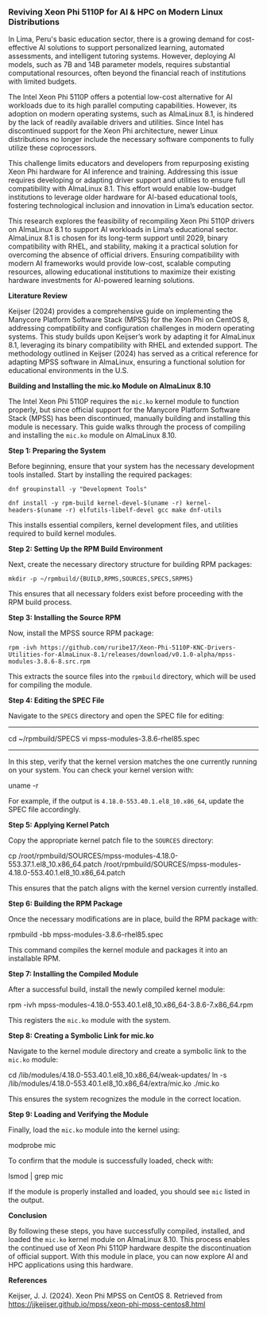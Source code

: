 ### Reviving Xeon Phi 5110P for AI & HPC on Modern Linux Distributions

In Lima, Peru's basic education sector, there is a growing demand for cost-effective AI solutions to support personalized learning, automated assessments, and intelligent tutoring systems. However, deploying AI models, such as 7B and 14B parameter models, requires substantial computational resources, often beyond the financial reach of institutions with limited budgets.

The Intel Xeon Phi 5110P offers a potential low-cost alternative for AI workloads due to its high parallel computing capabilities. However, its adoption on modern operating systems, such as AlmaLinux 8.1, is hindered by the lack of readily available drivers and utilities. Since Intel has discontinued support for the Xeon Phi architecture, newer Linux distributions no longer include the necessary software components to fully utilize these coprocessors.

This challenge limits educators and developers from repurposing existing Xeon Phi hardware for AI inference and training. Addressing this issue requires developing or adapting driver support and utilities to ensure full compatibility with AlmaLinux 8.1. This effort would enable low-budget institutions to leverage older hardware for AI-based educational tools, fostering technological inclusion and innovation in Lima’s education sector.

This research explores the feasibility of recompiling Xeon Phi 5110P drivers on AlmaLinux 8.1 to support AI workloads in Lima’s educational sector. AlmaLinux 8.1 is chosen for its long-term support until 2029, binary compatibility with RHEL, and stability, making it a practical solution for overcoming the absence of official drivers. Ensuring compatibility with modern AI frameworks would provide low-cost, scalable computing resources, allowing educational institutions to maximize their existing hardware investments for AI-powered learning solutions.

**Literature Review**

Keijser (2024) provides a comprehensive guide on implementing the Manycore Platform Software Stack (MPSS) for the Xeon Phi on CentOS 8, addressing compatibility and configuration challenges in modern operating systems. This study builds upon Keijser’s work by adapting it for AlmaLinux 8.1, leveraging its binary compatibility with RHEL and extended support. The methodology outlined in Keijser (2024) has served as a critical reference for adapting MPSS software in AlmaLinux, ensuring a functional solution for educational environments in the U.S.

**Building and Installing the mic.ko Module on AlmaLinux 8.10**  

The Intel Xeon Phi 5110P requires the `mic.ko` kernel module to function properly, but since official support for the Manycore Platform Software Stack (MPSS) has been discontinued, manually building and installing this module is necessary. This guide walks through the process of compiling and installing the `mic.ko` module on AlmaLinux 8.10.  

  **Step 1: Preparing the System**  

Before beginning, ensure that your system has the necessary development tools installed. Start by installing the required packages:  

```
dnf groupinstall -y "Development Tools"

dnf install -y rpm-build kernel-devel-$(uname -r) kernel-headers-$(uname -r) elfutils-libelf-devel gcc make dnf-utils
```

This installs essential compilers, kernel development files, and utilities required to build kernel modules.  

   **Step 2: Setting Up the RPM Build Environment**  

Next, create the necessary directory structure for building RPM packages:  

```mkdir -p ~/rpmbuild/{BUILD,RPMS,SOURCES,SPECS,SRPMS}```

This ensures that all necessary folders exist before proceeding with the RPM build process.  

   **Step 3: Installing the Source RPM**  

Now, install the MPSS source RPM package:  

```rpm -ivh https://github.com/ruribe17/Xeon-Phi-5110P-KNC-Drivers-Utilities-for-AlmaLinux-8.1/releases/download/v0.1.0-alpha/mpss-modules-3.8.6-8.src.rpm```

This extracts the source files into the `rpmbuild` directory, which will be used for compiling the module.  

   **Step 4: Editing the SPEC File**  

Navigate to the `SPECS` directory and open the SPEC file for editing:  

---
cd ~/rpmbuild/SPECS
vi mpss-modules-3.8.6-rhel85.spec

---
In this step, verify that the kernel version matches the one currently running on your system. You can check your kernel version with:  

uname -r

For example, if the output is `4.18.0-553.40.1.el8_10.x86_64`, update the SPEC file accordingly.  

   **Step 5: Applying Kernel Patch**  

Copy the appropriate kernel patch file to the `SOURCES` directory:  

cp /root/rpmbuild/SOURCES/mpss-modules-4.18.0-553.37.1.el8_10.x86_64.patch /root/rpmbuild/SOURCES/mpss-modules-4.18.0-553.40.1.el8_10.x86_64.patch

This ensures that the patch aligns with the kernel version currently installed.  

   **Step 6: Building the RPM Package**  

Once the necessary modifications are in place, build the RPM package with:  

rpmbuild -bb mpss-modules-3.8.6-rhel85.spec

This command compiles the kernel module and packages it into an installable RPM.  

   **Step 7: Installing the Compiled Module**  

After a successful build, install the newly compiled kernel module:  

rpm -ivh mpss-modules-4.18.0-553.40.1.el8_10.x86_64-3.8.6-7.x86_64.rpm

This registers the `mic.ko` module with the system.  

   **Step 8: Creating a Symbolic Link for mic.ko**  

Navigate to the kernel module directory and create a symbolic link to the `mic.ko` module:  

cd /lib/modules/4.18.0-553.40.1.el8_10.x86_64/weak-updates/
ln -s /lib/modules/4.18.0-553.40.1.el8_10.x86_64/extra/mic.ko ./mic.ko

This ensures the system recognizes the module in the correct location.  

   **Step 9: Loading and Verifying the Module**  

Finally, load the `mic.ko` module into the kernel using:  

modprobe mic

To confirm that the module is successfully loaded, check with:  

lsmod | grep mic

If the module is properly installed and loaded, you should see `mic` listed in the output.  

   **Conclusion**  

By following these steps, you have successfully compiled, installed, and loaded the `mic.ko` kernel module on AlmaLinux 8.10. This process enables the continued use of Xeon Phi 5110P hardware despite the discontinuation of official support. With this module in place, you can now explore AI and HPC applications using this hardware.

**References**

Keijser, J. J. (2024). Xeon Phi MPSS on CentOS 8. Retrieved from https://jjkeijser.github.io/mpss/xeon-phi-mpss-centos8.html

